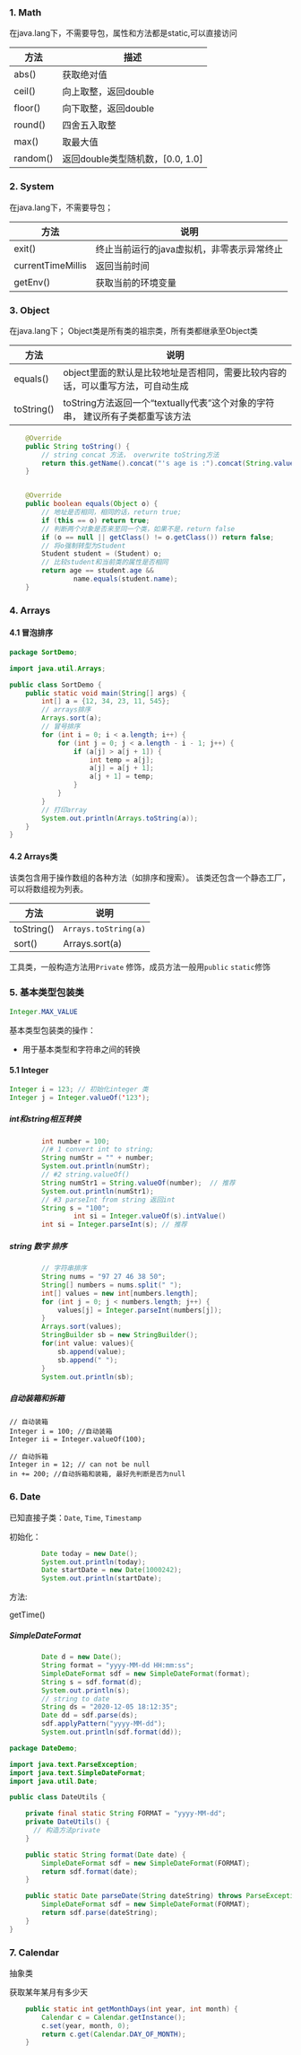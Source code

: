 ### 1. Math

在java.lang下，不需要导包，属性和方法都是static,可以直接访问

| 方法     | 描述                             |
| -------- | -------------------------------- |
| abs()    | 获取绝对值                       |
| ceil()   | 向上取整，返回double             |
| floor()  | 向下取整，返回double             |
| round()  | 四舍五入取整                     |
| max()    | 取最大值                         |
| random() | 返回double类型随机数，[0.0, 1.0] |

### 2. System

在java.lang下，不需要导包；

| 方法              | 说明                                       |
| ----------------- | ------------------------------------------ |
| exit()            | 终止当前运行的java虚拟机，非零表示异常终止 |
| currentTimeMillis | 返回当前时间                               |
| getEnv()          | 获取当前的环境变量                         |

### 3. Object
在java.lang下；
Object类是所有类的祖宗类，所有类都继承至Object类

| 方法              | 说明                                       |
| ----------------- | ------------------------------------------ |
| equals() | object里面的默认是比较地址是否相同，需要比较内容的话，可以重写方法，可自动生成 |
| toString()            | toString方法返回一个“textually代表”这个对象的字符串， 建议所有子类都重写该方法 |

```java
    @Override
    public String toString() {
        // string concat 方法， overwrite toString方法
        return this.getName().concat("'s age is :").concat(String.valueOf(this.getAge()));
    }


    @Override
    public boolean equals(Object o) {
        // 地址是否相同，相同的话，return true;
        if (this == o) return true;
        // 判断两个对象是否来至同一个类，如果不是，return false 
        if (o == null || getClass() != o.getClass()) return false;
        // 将o强制转型为Student
        Student student = (Student) o;
        // 比较student和当前类的属性是否相同
        return age == student.age &&
                name.equals(student.name);
    }
```

### 4. Arrays

#### 4.1 冒泡排序

```java
package SortDemo;

import java.util.Arrays;

public class SortDemo {
    public static void main(String[] args) {
        int[] a = {12, 34, 23, 11, 545};
        // arrays排序
        Arrays.sort(a);
        // 冒号排序
        for (int i = 0; i < a.length; i++) {
            for (int j = 0; j < a.length - i - 1; j++) {
                if (a[j] > a[j + 1]) {
                    int temp = a[j];
                    a[j] = a[j + 1];
                    a[j + 1] = temp;
                }
            }
        }
        // 打印array
        System.out.println(Arrays.toString(a));
    }
}

```

#### 4.2 Arrays类

该类包含用于操作数组的各种方法（如排序和搜索）。 该类还包含一个静态工厂，可以将数组视为列表。

| 方法       | 说明                 |
| ---------- | -------------------- |
| toString() | `Arrays.toString(a)` |
| sort()     | Arrays.sort(a)       |

工具类，一般构造方法用`Private` 修饰，成员方法一般用`public` `static`修饰



### 5. 基本类型包装类

```java
Integer.MAX_VALUE 
```

基本类型包装类的操作：

+ 用于基本类型和字符串之间的转换

#### 5.1 Integer 

```java
Integer i = 123; // 初始化integer 类
Integer j = Integer.valueOf('123');
```

##### int和string相互转换

```java
        int number = 100;
        //# 1 convert int to string;
        String numStr = "" + number;
        System.out.println(numStr);
        // #2 string.valueOf() 
        String numStr1 = String.valueOf(number);  // 推荐
        System.out.println(numStr1);
        // #3 parseInt from string 返回int 
        String s = "100";
				int si = Integer.valueOf(s).intValue()
        int si = Integer.parseInt(s); // 推荐
```

##### string 数字 排序

```java
        // 字符串排序
        String nums = "97 27 46 38 50";
        String[] numbers = nums.split(" ");
        int[] values = new int[numbers.length];
        for (int j = 0; j < numbers.length; j++) {
            values[j] = Integer.parseInt(numbers[j]);
        }
        Arrays.sort(values);
        StringBuilder sb = new StringBuilder();
        for(int value: values){
            sb.append(value);
            sb.append(" ");
        }
        System.out.println(sb);
```

##### 自动装箱和拆箱

```
// 自动装箱
Integer i = 100; //自动装箱
Integer ii = Integer.valueOf(100); 

// 自动拆箱
Integer in = 12; // can not be null 
in += 200; //自动拆箱和装箱, 最好先判断是否为null
```

### 6. Date

已知直接子类：`Date`, `Time`, `Timestamp`

初始化： 

```java
        Date today = new Date();
        System.out.println(today);
        Date startDate = new Date(1000242);
        System.out.println(startDate);
```

方法: 

getTime() 

##### SimpleDateFormat

```java
        Date d = new Date();
        String format = "yyyy-MM-dd HH:mm:ss";
        SimpleDateFormat sdf = new SimpleDateFormat(format);
        String s = sdf.format(d);
        System.out.println(s);
        // string to date
        String ds = "2020-12-05 18:12:35";
        Date dd = sdf.parse(ds);
        sdf.applyPattern("yyyy-MM-dd");
        System.out.println(sdf.format(dd));
```

```java
package DateDemo;

import java.text.ParseException;
import java.text.SimpleDateFormat;
import java.util.Date;

public class DateUtils {

    private final static String FORMAT = "yyyy-MM-dd";
    private DateUtils() {
	  // 构造方法private 
    }

    public static String format(Date date) {
        SimpleDateFormat sdf = new SimpleDateFormat(FORMAT);
        return sdf.format(date);
    }

    public static Date parseDate(String dateString) throws ParseException {
        SimpleDateFormat sdf = new SimpleDateFormat(FORMAT);
        return sdf.parse(dateString);
    }
}

```

### 7. Calendar

抽象类

获取某年某月有多少天

```java
    public static int getMonthDays(int year, int month) {
        Calendar c = Calendar.getInstance();
        c.set(year, month, 0);
        return c.get(Calendar.DAY_OF_MONTH);
    }
```















